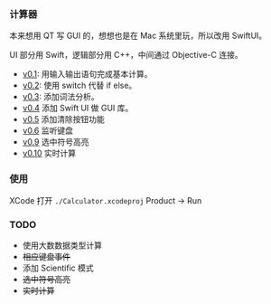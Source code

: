 ### 计算器

本来想用 QT 写 GUI 的，想想也是在 Mac 系统里玩，所以改用 SwiftUI。

UI 部分用 Swift，逻辑部分用 C++，中间通过 Objective-C 连接。

- [v0.1](https://github.com/pansy-cx/Calc/tree/58e76feaeff80e5c0923a0c8273268e1def05906): 用输入输出语句完成基本计算。
- [v0.2](https://github.com/pansy-cx/Calc/tree/9aa3e69c36c41aee20bccc222e10296b5446eaab): 使用 switch 代替 if else。
- [v0.3](https://github.com/pansy-cx/Calc/tree/13f2f2853bc69e6b138717bbdeffaf6ba11f792f): 添加词法分析。
- [v0.4](https://github.com/pansy-cx/Calc/tree/e0d4757c21ae67c614482841561d54eb9df9a038) 添加 Swift UI 做 GUI 库。
- [v0.5](https://github.com/pansy-cx/Calc/tree/32b278060a1ea5219c29f2527e13a38d44d9cfef) 添加清除按钮功能
- [v0.6](https://github.com/pansy-cx/Calc/tree/83e3a2f5c0015d8c730a9edef458ad1f93f09739) 监听键盘 
- [v0.9](https://github.com/pansy-cx/Calc/tree/25d744260bc41aa5e6f03d3a750474a772d08f46) 选中符号高亮
- [v0.10](https://github.com/pansy-cx/Calc/tree/10405981ae445e9742772b1ecf01008a71aca7e8) 实时计算

### 使用

XCode 打开 `./Calculator.xcodeproj`
Product -> Run

### TODO
- 使用大数数据类型计算
- ~~相应键盘事件~~
- 添加 Scientific 模式
- ~~选中符号高亮~~
- ~~实时计算~~

